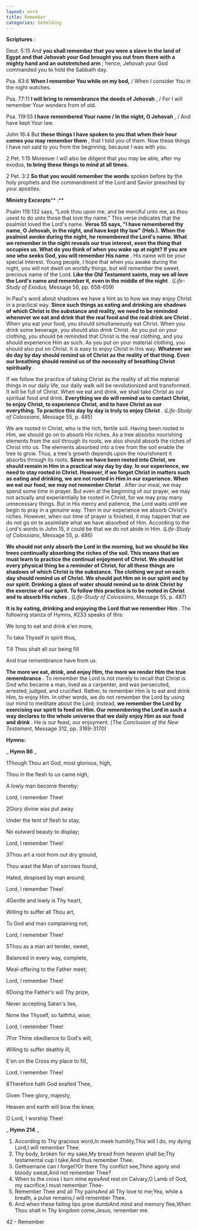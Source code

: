 ```yaml
---
layout: word
title: Remember
categories: beholding
---
```


**Scriptures** :

Deut. 5:15 And **you shall remember that you were a slave in the land of Egypt and that Jehovah your God brought you out from there with a mighty hand and an outstretched arm** ; hence, Jehovah your God commanded you to hold the Sabbath day.

Psa. 63:6 **When I remember You while on my bed,** / When I consider You in the night watches.

Psa. 77:11 **I will bring to remembrance the deeds of Jehovah** , / For I will remember Your wonders from of old.

Psa. 119:55 **I have remembered Your name / In the night, O Jehovah** , / And have kept Your law.

John 16:4 But **these things I have spoken to you that when their hour comes you may remember them** , that I told you of them. Now these things I have not said to you from the beginning, because I was with you.

2 Pet. 1:15 Moreover I will also be diligent that you may be able, after my exodus, **to bring these things to mind at all times.**

2 Pet. 3:2 **So that you would remember the words** spoken before by the holy prophets and the commandment of the Lord and Savior preached by your apostles.

**Ministry Excerpts**** :**

Psalm 119:132 says, "Look thou upon me, and be merciful unto me, as thou usest to do unto those that love thy name." This verse indicates that the psalmist loved the Lord's name. **Verse 55 says, "I have remembered thy name, O Jehovah, in the night, and have kept thy law" (Heb.). When the psalmist awoke during the night, he remembered the Lord's name. What we remember in the night reveals our true interest, even the thing that occupies us. What do you think of when you wake up at night? If you are one who seeks God, you will remember His name** . His name will be your special interest. Young people, I hope that when you awake during the night, you will not dwell on worldly things, but will remember the sweet, precious name of the Lord. **Like the Old Testament saints, may we all love the Lord's name and remember it, even in the middle of the night** . (_Life-Study of Exodus,_ Message 56, pp. 658-659)

In Paul's word about shadows we have a hint as to how we may enjoy Christ in a practical way. **Since such things as eating and drinking are shadows of which Christ is the substance and reality, we need to be reminded whenever we eat and drink that the real food and the real drink are Christ** . When you eat your food, you should simultaneously eat Christ. When you drink some beverage, you should also drink Christ. As you put on your clothing, you should be reminded that Christ is the real clothing, and you should experience Him as such. As you put on your material clothing, you should also put on Christ. It is easy to enjoy Christ in this way. **Whatever we do day by day should remind us of Christ as the reality of that thing. Even our breathing should remind us of the necessity of breathing Christ spiritually** .

If we follow the practice of taking Christ as the reality of all the material things in our daily life, our daily walk will be revolutionized and transformed. It will be full of Christ. When we eat and drink, we shall take Christ as our spiritual food and drink. **Everything we do will remind us to contact Christ, to enjoy Christ, to experience Christ, and to have Christ as our everything. To practice this day by day is truly to enjoy Christ** . (_Life-Study of Colossians_, Message 55, p. 485)

We are rooted in Christ, who is the rich, fertile soil. Having been rooted in Him, we should go on to absorb His riches. As a tree absorbs nourishing elements from the soil through its roots, we also should absorb the riches of Christ into us. The elements absorbed into a tree from the soil enable the tree to grow. Thus, a tree's growth depends upon the nourishment it absorbs through its roots. **Since we have been rooted into Christ, we should remain in Him in a practical way day by day. In our experience, we need to stay rooted in Christ. However, if we forget Christ in matters such as eating and drinking, we are not rooted in Him in our experience. When we eat our food, we may not remember Christ** . After our meal, we may spend some time in prayer. But even at the beginning of our prayer, we may not actually and experientially be rooted in Christ, for we may pray many unnecessary things. But in His mercy and patience, the Lord waits until we begin to pray in a genuine way. Then in our experience we absorb Christ's riches. However, when our time of prayer is finished, it may happen that we do not go on to assimilate what we have absorbed of Him. According to the Lord's words in John 15, it could be that we do not abide in Him. (_Life-Study of Colossians_, Message 55, p. 486)

**We should not only absorb the Lord in the morning, but we should be like trees continually absorbing the riches of the soil. This means that we must learn to practice the continual enjoyment of Christ. We should let every physical thing be a reminder of Christ, for all these things are shadows of which Christ is the substance. The clothing we put on each day should remind us of Christ. We should put Him on in our spirit and by our spirit. Drinking a glass of water should remind us to drink Christ by the exercise of our spirit. To follow this practice is to be rooted in Christ and to absorb His riches** . (_Life-Study of Colossians_, Message 55, p. 487)

**It is by eating, drinking and enjoying the Lord that we remember Him** . The following stanza of Hymns, #233 speaks of this:

We long to eat and drink e'en more,

To take Thyself in spirit thus,

Till Thou shalt all our being fill

And true remembrance have from us.

**The more we eat, drink, and enjoy Him, the more we render Him the true remembrance** . To remember the Lord is not merely to recall that Christ is God who became a man, lived as a carpenter, and was persecuted, arrested, judged, and crucified. Rather, to remember Him is to eat and drink Him, to enjoy Him. In other words, we do not remember the Lord by using our mind to meditate about the Lord; instead, **we remember the Lord by exercising our spirit to feed on Him. Our remembering the Lord in such a way declares to the whole universe that we daily enjoy Him as our food and drink** . He is our feast, our enjoyment. (_The Conclusion of the New Testament_, Message 312, pp. 3169-3170)

**Hymns:**

_ **Hymn 86** _

1Though Thou art God, most glorious, high,

Thou in the flesh to us came nigh,

A lowly man become thereby;

Lord, I remember Thee!

2Glory divine was put away

Under the tent of flesh to stay,

No outward beauty to display;

Lord, I remember Thee!

3Thou art a root from out dry ground,

Thou wast the Man of sorrows found,

Hated, despised by man around;

Lord, I remember Thee!

4Gentle and lowly is Thy heart,

Willing to suffer all Thou art,

To God and man complaining not;

Lord, I remember Thee!

5Thou as a man art tender, sweet,

Balanced in every way, complete,

Meal-offering to the Father meet;

Lord, I remember Thee!

6Doing the Father's will Thy prize,

Never accepting Satan's lies,

None like Thyself, so faithful, wise;

Lord, I remember Thee!

7For Thine obedience to God's will,

Willing to suffer deathly ill,

E'en on the Cross my place to fill,

Lord, I remember Thee!

8Therefore hath God exalted Thee,

Given Thee glory, majesty,

Heaven and earth will bow the knee;

O Lord, I worship Thee!

_ **Hymn 214** _

1. According to Thy gracious word,In meek humility,This will I do, my dying Lord,I will remember Thee.
2. Thy body, broken for my sake,My bread from heaven shall be;Thy testamental cup I take,And thus remember Thee.
3. Gethsemane can I forget?Or there Thy conflict see,Thine agony and bloody sweat,And not remember Thee?
4. When to the cross I turn mine eyesAnd rest on Calvary,O Lamb of God, my sacrifice,I must remember Thee-
5. Remember Thee and all Thy painsAnd all Thy love to me;Yea, while a breath, a pulse remains,I will remember Thee.
6. And when these failing lips grow dumbAnd mind and memory flee,When Thou shalt in Thy kingdom come,Jesus, remember me.

42 - Remember
